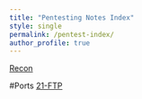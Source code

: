 ```yaml
---
title: "Pentesting Notes Index"
style: single
permalink: /pentest-index/
author_profile: true
---
```


[Recon](/Recon/)

#Ports
[21-FTP](/21-FTP/)
